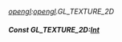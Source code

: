 _[opengl](../../modules/opengl/opengl-module.md):[opengl](../../modules/opengl/opengl-module.md).GL\_TEXTURE\_2D_
##### Const GL\_TEXTURE\_2D:[Int](../../modules/wonkey/wonkey-types-int.md)
